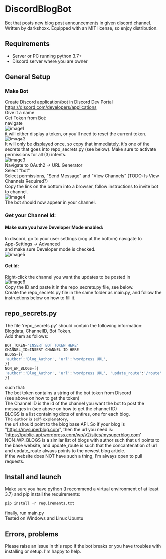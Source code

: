# DiscordBlogBot

Bot that posts new blog post announcements in given discord channel.
Written by darkshoxx. Equipped with an MIT license, so enjoy distribution.

## Requirements

- Server or PC running python 3.7+
- Discord server where you are owner

## General Setup

### Make Bot

Create Discord application/bot in Discord Dev Portal  
https://discord.com/developers/applications  
Give it a name  
Get Token from Bot:  
navigate  
![image1](/images_for_readme/image1.png)  
it will either display a token, or you'll need to reset the current token.  
![image2](/images_for_readme/image2.png)  
It will only be displayed once, so copy that immediately, it's one of the secrets
that goes into repo_secrets.py (see below).
Make sure to activate permissions for all (3) intents.  
![image3](/images_for_readme/image3.png)  
Navigate to OAuth2 -> URL Generator  
Select "bot"  
Select permissions, "Send Message" and "View Channels" (TODO: Is View Channels Required?)  
Copy the link on the bottom into a browser, follow instructions to invite bot to channel.  
![image4](/images_for_readme/image4.png)  
The bot should now appear in your channel.

### Get your Channel Id:

#### Make sure you have Developer Mode enabled:

In discord, go to your user settings (cog at the bottom) navigate to  
App-Settings -> Advanced  
and make sure Developer mode is checked.  
![image5](/images_for_readme/image5.png)

#### Get Id:

Right-click the channel you want the updates to be posted in  
![image6](/images_for_readme/image6.png)  
Copy the ID and paste it in the repo_secrets.py file, see below.  
Create the repo_secrets.py file in the same folder as main.py, and follow the instructions below on how to fill it.

## repo_secrets.py

The file 'repo_secrets.py' should contain the following information:  
Blogdata, ChannelID, Bot Token.  
Add them as follows:

```python
BOT_TOKEN='INSERT BOT TOKEN HERE'
CHANNEL_ID=INSERT CHANNEL ID HERE
BLOGS=[{
'author':'Blog_Author', 'url':'wordpress URL',
}]
NON_WP_BLOGS=[{
'author':'Blog_Author', 'url':'wordpress URL', 'update_route':'/route'
}]
```

such that:  
The bot token contains a string of the bot token from Discord  
(see above on how to get the token)  
The Channel ID is the id of the channel you want the bot to post the messages in
(see above on how to get the channel ID)  
BLOGS is a list containing dicts of entires, one for each blog.  
The author is self-explanatory,  
the url should point to the blog base API.
So if your blog is "https://mysuperblog.com", then the url you need is:  
'https://public-api.wordpress.com/wp/v2/sites/mysuperblog.com'  
NON_WP_BLOGS is a similar list of blogs with author such that url points to
the base website, and update_route is such that the concantenation of url and
update_route always points to the newest blog article.  
if the website does NOT have such a thing, I'm always open to pull requests.

## Install and launch

Make sure you have python (I recommend a virtual environment of at least 3.7) and
pip install the requirements:

```python
pip install -r requirements.txt
```

finally, run main.py  
Tested on Windows and Linux Ubuntu

## Errors, problems

Please raise an issue in this repo if the bot breaks or you have troubles with
installing or setup. I'm happy to help.

